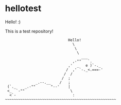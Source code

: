 # hellotest

Hello! :)

This is a test repository!

```
                             Hello!
                               \
                                \
                                 \
                                   ___
                               ,-""   `.
                             ,'  _   e )`-._
                            /  ,' `-._<.===-'
                           /  /
                          /  ;
              _.--.__    /   ;
 (`._    _.-""       "--'    |
 <_  `-""                     \
  <`-                          :
~~~~~~~~~~~~~~~~~~~~~~~~~~~~~~~~~~~~~~~~~~~~~~~~~~~
```
